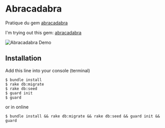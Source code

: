 # Abracadabra

Pratique du gem  [abracadabra](https://github.com/sadiqmmm/abracadabra)

I'm trying out this gem: [abracadabra](https://github.com/sadiqmmm/abracadabra)

![Abracadabra Demo](http://recordit.co/CbgPTahYix.gif "Abracadabra Demo")

## Installation

Add this line into your console (terminal)

    $ bundle install
    $ rake db:migrate
    $ rake db:seed
    $ guard init
    $ guard

or in online

	$ bundle install && rake db:migrate && rake db:seed && guard init && guard

## 
